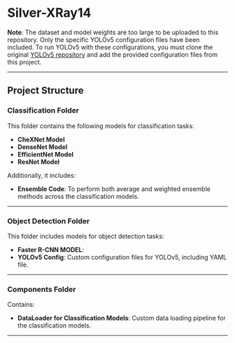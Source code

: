 # Silver-XRay14

**Note**: The dataset and model weights are too large to be uploaded to this repository. Only the specific YOLOv5 configuration files have been included. To run YOLOv5 with these configurations, you must clone the original [YOLOv5 repository](https://github.com/ultralytics/yolov5) and add the provided configuration files from this project.

---

## **Project Structure**

### **Classification Folder**
This folder contains the following models for classification tasks:
- **CheXNet Model**
- **DenseNet Model**
- **EfficientNet Model**
- **ResNet Model**

Additionally, it includes:
- **Ensemble Code**: To perform both average and weighted ensemble methods across the classification models.

---

### **Object Detection Folder**
This folder includes models for object detection tasks:
- **Faster R-CNN MODEL**:
- **YOLOv5 Config**: Custom configuration files for YOLOv5, including YAML file.

---

### **Components Folder**
Contains:
- **DataLoader for Classification Models**: Custom data loading pipeline for the classification models.
---
